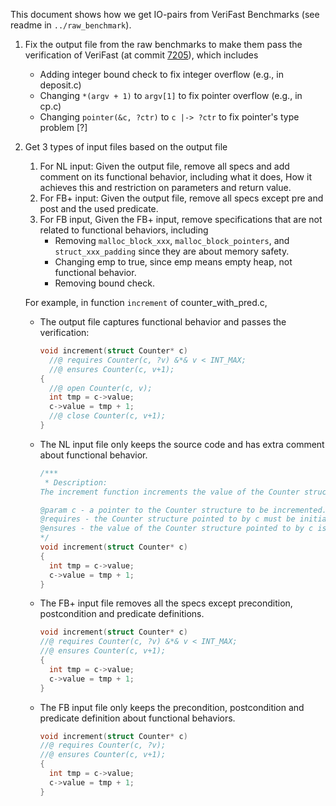 This document shows how we get IO-pairs from VeriFast Benchmarks (see readme in `../raw_benchmark`).

1. Fix the output file from the raw benchmarks to make them pass the verification of VeriFast (at commit [7205](https://github.com/verifast/verifast/tree/72059641ec6dfeb598ad775a74a3c73ed00c2d57)), which includes
   * Adding integer bound check to fix integer overflow (e.g., in deposit.c)
   * Changing `*(argv + 1)` to `argv[1]` to fix pointer overflow (e.g., in cp.c)
   * Changing `pointer(&c, ?ctr)` to `c |-> ?ctr` to fix pointer's type problem [?]

2. Get 3 types of input files based on the output file
   1. For NL input: Given the output file, remove all specs and add comment on its functional behavior, including what it does, How it achieves this and restriction on parameters and return value.
   2. For FB+ input: Given the output file, remove all specs except pre and post and the used predicate.
   3. For FB input, Given the FB+ input, remove specifications that are not related to functional behaviors, including
      * Removing `malloc_block_xxx`, `malloc_block_pointers`, and `struct_xxx_padding` since they are about memory safety.
      * Changing emp to true, since emp means empty heap, not functional behavior.
      * Removing bound check.
   
   For example, in function `increment` of counter_with_pred.c, 
   
   * The output file captures functional behavior and passes the verification:
   
     ```C
     void increment(struct Counter* c)
       //@ requires Counter(c, ?v) &*& v < INT_MAX;
       //@ ensures Counter(c, v+1);
     {
       //@ open Counter(c, v);
       int tmp = c->value;
       c->value = tmp + 1;
       //@ close Counter(c, v+1);
     }
     ```
   
   * The NL input file only keeps the source code and has extra comment about functional behavior.
   
     ```c
     /***
      * Description:
     The increment function increments the value of the Counter structure by one.
     
     @param c - a pointer to the Counter structure to be incremented.
     @requires - the Counter structure pointed to by c must be initialized.
     @ensures - the value of the Counter structure pointed to by c is incremented by one.
     */
     void increment(struct Counter* c)
     {
       int tmp = c->value;
       c->value = tmp + 1;
     }
     ```
   
   * The FB+ input file removes all the specs except precondition, postcondition and predicate definitions.
   
     ```c
     void increment(struct Counter* c)
     //@ requires Counter(c, ?v) &*& v < INT_MAX;
     //@ ensures Counter(c, v+1);
     {
       int tmp = c->value;
       c->value = tmp + 1;
     }
     ```
   
   * The FB input file only keeps the precondition, postcondition and predicate definition about functional behaviors.
   
     ```c
     void increment(struct Counter* c)
     //@ requires Counter(c, ?v);
     //@ ensures Counter(c, v+1);
     {
       int tmp = c->value;
       c->value = tmp + 1;
     }
     ```
   
     